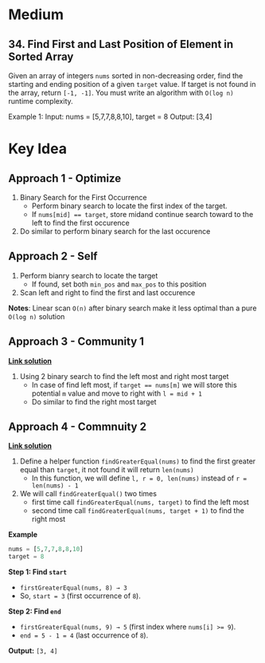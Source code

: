 # Medium
## 34. Find First and Last Position of Element in Sorted Array
Given an array of integers `nums` sorted in non-decreasing order, find the starting and ending position of a given `target` value.
If target is not found in the array, return `[-1, -1]`.
You must write an algorithm with `O(log n)` runtime complexity.

Example 1:
Input: nums = [5,7,7,8,8,10], target = 8
Output: [3,4]

# Key Idea
## Approach 1 - Optimize
1. Binary Search for the First Occurrence
    - Perform binary search to locate the first index of the target.
    - If `nums[mid] == target`, store midand continue search toward to the left to find the first occurence
2. Do similar to perform binary search for the last occurence

## Approach 2 - Self
1. Perform bianry search to locate the target
    - If found, set both `min_pos` and `max_pos` to this position
2. Scan left and right to find the first and last occurence

**Notes**: Linear scan `O(n)` after binary search make it less optimal than a pure `O(log n)` solution

## Approach 3 - Community 1 
**[Link solution](https://leetcode.com/problems/find-first-and-last-position-of-element-in-sorted-array/solutions/14699/clean-iterative-solution-with-two-binary-searches-with-explanation/)**
1. Using 2 binary search to find the left most and right most target
    - In case of find left most, if `target == nums[m]` we will store this potential `m` value and move to right with `l = mid + 1`
    - Do similar to find the right most target

## Approach 4 - Commnuity 2
**[Link solution](https://leetcode.com/problems/find-first-and-last-position-of-element-in-sorted-array/solutions/14701/a-very-simple-java-solution-with-only-one-binary-search-algorithm/)**
1. Define a helper function `findGreaterEqual(nums)` to find the first greater equal than `target`, it not found it will return `len(nums)`
    - In this function, we will define `l, r = 0, len(nums)` instead of `r = len(nums) - 1`
2. We will call `findGreaterEqual()` two times
    - first time call `findGreaterEqual(nums, target)` to find the left most
    - second time call `findGreaterEqual(nums, target + 1)` to find the right most

**Example**
```python
nums = [5,7,7,8,8,10]
target = 8
```
**Step 1: Find `start`**
- `firstGreaterEqual(nums, 8) → 3`
- So, `start = 3` (first occurrence of `8`).

**Step 2: Find `end`**
- `firstGreaterEqual(nums, 9) → 5` (first index where `nums[i] >= 9`).
- `end = 5 - 1 = 4` (last occurrence of `8`).

**Output:** `[3, 4]`